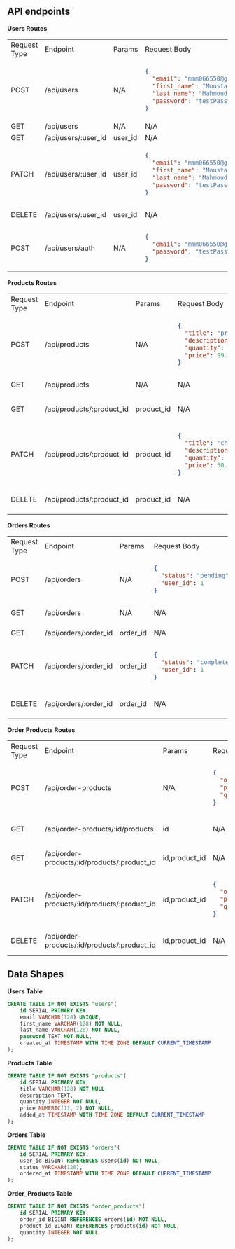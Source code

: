 ## API endpoints

**Users Routes**

   <!-- Table Header -->
   <table>
   <tr> 
   <td>Request Type</td>
   <td>Endpoint</td>
   <td>Params</td>
   <td>Request Body</td>
   <td>Description</td>
   <td>token*</td>
   </tr>

<!-- Create New User Row -->
<tr>
<td>POST</td>
<td>/api/users</td>
<td>N/A</td>
<td>

```json
{
  "email": "mmm066550@gmail.com",
  "first_name": "Moustapha",
  "last_name": "Mahmoud",
  "password": "testPassword123"
}
```

</td>
<td>Create A New User</td>
<td>❌</td>
</tr>

<!-- Get All Users Row -->
<tr>
<td>GET</td>
<td>/api/users</td>
<td>N/A</td>
<td>N/A</td>
<td>Get All Users</td>
<td>✅</td>
</tr>

<!-- Get Specific User By ID Row -->
<tr>
<td>GET</td>
<td>/api/users/:user_id</td>
<td>user_id</td>
<td>N/A</td>
<td>Get User By ID</td>
<td>✅</td>
</tr>

<!-- Update User Row -->
<tr>
<td>PATCH</td>
<td>/api/users/:user_id</td>
<td>user_id</td>
<td>

```json
{
  "email": "mmm066550@gmail.com",
  "first_name": "Moustapha",
  "last_name": "Mahmoud",
  "password": "testPassword123"
}
```

</td>
<td>Update User Information</td>
<td>✅</td>
</tr>

<!-- Delete User Row -->
<tr>
<td>DELETE</td>
<td>/api/users/:user_id</td>
<td>user_id</td>
<td>N/A</td>
<td>Delete User From DB</td>
<td>✅</td>
</tr>

<!-- Auth Row -->
<tr>
<td>POST</td>
<td>/api/users/auth</td>
<td>N/A</td>
<td>

```json
{
  "email": "mmm066550@gmail.com",
  "password": "testPassword123"
}
```

</td>
<td>Login/Authenticate User</td>
<td>❌</td>
</tr>
</table>

**Products Routes**

   <!-- Table Header -->
   <table>
   <tr> 
   <td>Request Type</td>
   <td>Endpoint</td>
   <td>Params</td>
   <td>Request Body</td>
   <td>Description</td>
   <td>token*</td>
   </tr>

<!-- Create New Product Row -->
<tr>
<td>POST</td>
<td>/api/products</td>
<td>N/A</td>
<td>

```json
{
  "title": "product_title",
  "description": "Lorem ipsum dolor sit amet.",
  "quantity": 10,
  "price": 99.99
}
```

</td>
<td>Create A New Product</td>
<td>✅</td>
</tr>

<!-- Get All Products Row -->
<tr>
<td>GET</td>
<td>/api/products</td>
<td>N/A</td>
<td>N/A</td>
<td>Get All Products</td>
<td>✅</td>
</tr>

<!-- Get Specific Product By ID Row -->
<tr>
<td>GET</td>
<td>/api/products/:product_id</td>
<td>product_id</td>
<td>N/A</td>
<td>Get Product By ID</td>
<td>✅</td>
</tr>

<!-- Update Product Row -->
<tr>
<td>PATCH</td>
<td>/api/products/:product_id</td>
<td>product_id</td>
<td>

```json
{
  "title": "changer_product_title",
  "description": "Lorem ipsum dolor sit amet.",
  "quantity": 5,
  "price": 50.35
}
```

</td>
<td>Update Product Information</td>
<td>✅</td>
</tr>

<!-- Delete Product Row -->
<tr>
<td>DELETE</td>
<td>/api/products/:product_id</td>
<td>product_id</td>
<td>N/A</td>
<td>Delete Product From DB</td>
<td>✅</td>
</tr>

</table>

**Orders Routes**

   <!-- Table Header -->
   <table>
   <tr> 
   <td>Request Type</td>
   <td>Endpoint</td>
   <td>Params</td>
   <td>Request Body</td>
   <td>Description</td>
   <td>token*</td>
   </tr>

<!-- Create New Order Row -->
<tr>
<td>POST</td>
<td>/api/orders</td>
<td>N/A</td>
<td>

```json
{
  "status": "pending",
  "user_id": 1
}
```

</td>
<td>Create A New Order</td>
<td>✅</td>
</tr>

<!-- Get All Orders Row -->
<tr>
<td>GET</td>
<td>/api/orders</td>
<td>N/A</td>
<td>N/A</td>
<td>Get All Orders</td>
<td>✅</td>
</tr>

<!-- Get Specific Order By ID Row -->
<tr>
<td>GET</td>
<td>/api/orders/:order_id</td>
<td>order_id</td>
<td>N/A</td>
<td>Get Order By ID</td>
<td>✅</td>
</tr>

<!-- Update Order Row -->
<tr>
<td>PATCH</td>
<td>/api/orders/:order_id</td>
<td>order_id</td>
<td>

```json
{
  "status": "completed",
  "user_id": 1
}
```

</td>
<td>Update Order Information</td>
<td>✅</td>
</tr>

<!-- Delete Order Row -->
<tr>
<td>DELETE</td>
<td>/api/orders/:order_id</td>
<td>order_id</td>
<td>N/A</td>
<td>Delete Order From DB</td>
<td>✅</td>
</tr>

</table>

**Order Products Routes**

   <!-- Table Header -->
   <table>
   <tr> 
   <td>Request Type</td>
   <td>Endpoint</td>
   <td>Params</td>
   <td>Request Body</td>
   <td>Description</td>
   <td>token*</td>
   </tr>

<!-- Create New Order Product Row -->
<tr>
<td>POST</td>
<td>/api/order-products</td>
<td>N/A</td>
<td>

```json
{
  "order_id": "1",
  "product_id": "1",
  "quantity": "1"
}
```

</td>
<td>Add A New Order Product</td>
<td>✅</td>
</tr>

<!-- Get All Order Products Row -->
<tr>
<td>GET</td>
<td>/api/order-products/:id/products</td>
<td>id</td>
<td>N/A</td>
<td>Get All Order Products</td>
<td>✅</td>
</tr>

<!-- Get Specific Order Product By ID Row -->
<tr>
<td>GET</td>
<td>/api/order-products/:id/products/:product_id</td>
<td>id,product_id</td>
<td>N/A</td>
<td>Get Order Product By ID</td>
<td>✅</td>
</tr>

<!-- Update Order Product Row -->
<tr>
<td>PATCH</td>
<td>/api/order-products/:id/products/:product_id</td>
<td>id,product_id</td>
<td>

```json
{
  "order_id": "2",
  "product_id": "2",
  "quantity": "2"
}
```

</td>
<td>Update Order Product Information</td>
<td>✅</td>
</tr>

<!-- Delete Order Product Row -->
<tr>
<td>DELETE</td>
<td>/api/order-products/:id/products/:product_id</td>
<td>id,product_id</td>
<td>N/A</td>
<td>Delete Order Product</td>
<td>✅</td>
</tr>

</table>

## Data Shapes

**Users Table**

```sql
CREATE TABLE IF NOT EXISTS "users"(
    id SERIAL PRIMARY KEY,
    email VARCHAR(128) UNIQUE,
    first_name VARCHAR(128) NOT NULL,
    last_name VARCHAR(128) NOT NULL,
    password TEXT NOT NULL,
    created_at TIMESTAMP WITH TIME ZONE DEFAULT CURRENT_TIMESTAMP
);
```

**Products Table**

```sql
CREATE TABLE IF NOT EXISTS "products"(
    id SERIAL PRIMARY KEY,
    title VARCHAR(128) NOT NULL,
    description TEXT,
    quantity INTEGER NOT NULL,
    price NUMERIC(11, 2) NOT NULL,
    added_at TIMESTAMP WITH TIME ZONE DEFAULT CURRENT_TIMESTAMP
);
```

**Orders Table**

```sql
CREATE TABLE IF NOT EXISTS "orders"(
    id SERIAL PRIMARY KEY,
    user_id BIGINT REFERENCES users(id) NOT NULL,
    status VARCHAR(128),
    ordered_at TIMESTAMP WITH TIME ZONE DEFAULT CURRENT_TIMESTAMP
);
```

**Order_Products Table**

```sql
CREATE TABLE IF NOT EXISTS "order_products"(
    id SERIAL PRIMARY KEY,
    order_id BIGINT REFERENCES orders(id) NOT NULL,
    product_id BIGINT REFERENCES products(id) NOT NULL,
    quantity INTEGER NOT NULL
);
```
